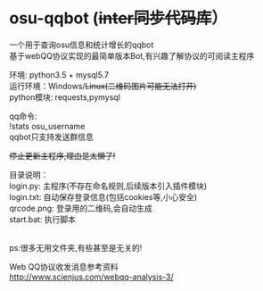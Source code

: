 # osu-qqbot (~~inter同步代码库~~） 
一个用于查询osu信息和统计增长的qqbot</br>
基于webQQ协议实现的最简单版本Bot,有兴趣了解协议的可阅读主程序</br>


环境: python3.5 + mysql5.7</br>
运行环境：Windows/~~Linux(二维码图片可能无法打开)~~</br>
python模块: requests,pymysql</br>

qq命令:</br>
!stats osu_username</br>
qqbot只支持发送群信息</br>

~~停止更新主程序,理由是太懒了!~~

目录说明：</br>
login.py: 主程序(不存在命名规则,后续版本引入插件模块)</br>
login.txt: 自动保存登录信息(包括cookies等,小心安全)</br>
qrcode.png: 登录用的二维码,会自动生成</br>
start.bat: 执行脚本</br></br>

ps:很多无用文件夹,有些甚至是无关的!


Web QQ协议收发消息参考资料</br>
http://www.scienjus.com/webqq-analysis-3/
